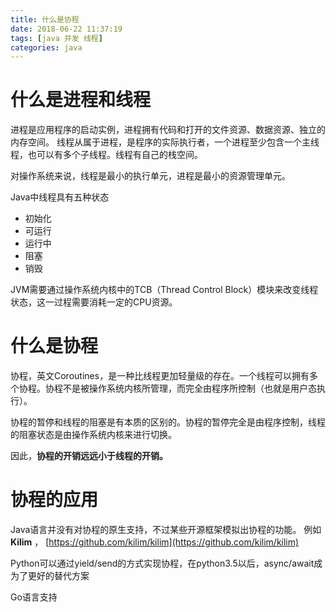 ```yaml
---
title: 什么是协程
date: 2018-06-22 11:37:19
tags: [java 并发 线程]
categories: java
---
```

# 什么是进程和线程
进程是应用程序的启动实例，进程拥有代码和打开的文件资源、数据资源、独立的内存空间。
线程从属于进程，是程序的实际执行者，一个进程至少包含一个主线程，也可以有多个子线程。线程有自己的栈空间。

对操作系统来说，线程是最小的执行单元，进程是最小的资源管理单元。

Java中线程具有五种状态
* 初始化
* 可运行
* 运行中
* 阻塞
* 销毁

JVM需要通过操作系统内核中的TCB（Thread Control Block）模块来改变线程状态，这一过程需要消耗一定的CPU资源。

# 什么是协程
协程，英文Coroutines，是一种比线程更加轻量级的存在。一个线程可以拥有多个协程。协程不是被操作系统内核所管理，而完全由程序所控制（也就是用户态执行）。

协程的暂停和线程的阻塞是有本质的区别的。协程的暂停完全是由程序控制，线程的阻塞状态是由操作系统内核来进行切换。

因此，**协程的开销远远小于线程的开销。**

# 协程的应用
Java语言并没有对协程的原生支持，不过某些开源框架模拟出协程的功能。
例如**Kilim** ， [https://github.com/kilim/kilim](https://github.com/kilim/kilim)

Python可以通过yield/send的方式实现协程，在python3.5以后，async/await成为了更好的替代方案

Go语言支持
